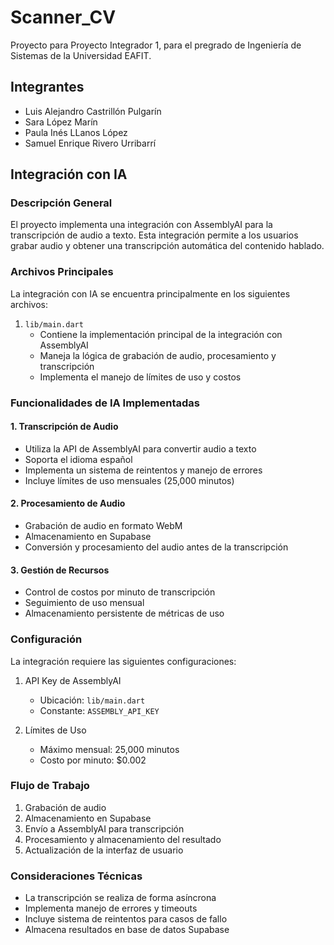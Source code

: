 # Scanner_CV
Proyecto para Proyecto Integrador 1, para el pregrado de Ingeniería de Sistemas de la Universidad EAFIT.

## Integrantes
- Luis Alejandro Castrillón Pulgarín
- Sara López Marín
- Paula Inés LLanos López
- Samuel Enrique Rivero Urribarrí

## Integración con IA

### Descripción General
El proyecto implementa una integración con AssemblyAI para la transcripción de audio a texto. Esta integración permite a los usuarios grabar audio y obtener una transcripción automática del contenido hablado.

### Archivos Principales
La integración con IA se encuentra principalmente en los siguientes archivos:

1. `lib/main.dart`
   - Contiene la implementación principal de la integración con AssemblyAI
   - Maneja la lógica de grabación de audio, procesamiento y transcripción
   - Implementa el manejo de límites de uso y costos

### Funcionalidades de IA Implementadas

#### 1. Transcripción de Audio
- Utiliza la API de AssemblyAI para convertir audio a texto
- Soporta el idioma español
- Implementa un sistema de reintentos y manejo de errores
- Incluye límites de uso mensuales (25,000 minutos)

#### 2. Procesamiento de Audio
- Grabación de audio en formato WebM
- Almacenamiento en Supabase
- Conversión y procesamiento del audio antes de la transcripción

#### 3. Gestión de Recursos
- Control de costos por minuto de transcripción
- Seguimiento de uso mensual
- Almacenamiento persistente de métricas de uso

### Configuración
La integración requiere las siguientes configuraciones:

1. API Key de AssemblyAI
   - Ubicación: `lib/main.dart`
   - Constante: `ASSEMBLY_API_KEY`

2. Límites de Uso
   - Máximo mensual: 25,000 minutos
   - Costo por minuto: $0.002

### Flujo de Trabajo
1. Grabación de audio
2. Almacenamiento en Supabase
3. Envío a AssemblyAI para transcripción
4. Procesamiento y almacenamiento del resultado
5. Actualización de la interfaz de usuario

### Consideraciones Técnicas
- La transcripción se realiza de forma asíncrona
- Implementa manejo de errores y timeouts
- Incluye sistema de reintentos para casos de fallo
- Almacena resultados en base de datos Supabase 